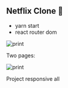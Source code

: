 ## Netflix Clone 💫

- yarn start 
- react router dom

![print](https://user-images.githubusercontent.com/68617133/127966657-33f6b331-9ecf-4283-bf9f-cde526c2947d.png)

Two pages:

![print](https://user-images.githubusercontent.com/68617133/127966773-4e9d31a7-06bf-4bf8-b11a-f363989b5cc4.png)

Project responsive all
